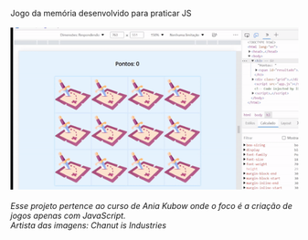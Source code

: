 
Jogo da memória desenvolvido para praticar JS
<br><br>
<img src='assets/to_readme/teste.gif' />
<br><br>
<em>Esse projeto pertence ao curso de Ania Kubow onde o foco é a criação de jogos apenas com JavaScript.<br>
Artista das imagens: Chanut is Industries</em>

